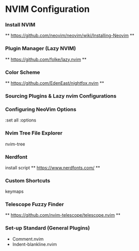 # NVIM Configuration

### Install NVIM
** https://github.com/neovim/neovim/wiki/Installing-Neovim **

### Plugin Manager (Lazy NVIM)
** https://github.com/folke/lazy.nvim **

### Color Scheme
** https://github.com/EdenEast/nightfox.nvim **

### Sourcing Plugins & Lazy nvim Configurations

### Configuring NeoVim Options
:set all
:options

### Nvim Tree File Explorer
nvim-tree

### Nerdfont
install script
** https://www.nerdfonts.com/ ** 

### Custom Shortcuts
keymaps

### Telescope Fuzzy Finder
** https://github.com/nvim-telescope/telescope.nvim **

### Set-up Standard (General Plugins)
* Comment.nvim
* Indent-blankline.nvim
